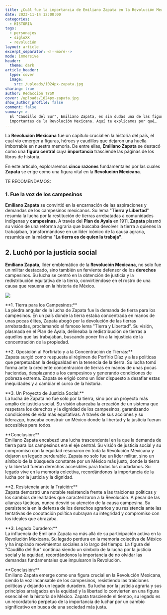 ```yaml
---
title: ¿Cuál fue la importancia de Emiliano Zapata en la Revolución Mexicana
date: 2023-11-14 12:00:00
categories:
  - HISTORIA
tags:
  - personajes
  - sigloXX
  - revolución
layout: article
excerpt_separator: <!--more-->
mode: immersive
header:
  theme: dark
article_header:
  type: cover
  image:
    src: /uploads/1024px-zapata.jpg
sharing: true
author: Redacción TYSM
cover: /uploads/1024px-zapata.jpg
show_author_profile: false
comment: false
summary: >-
  El "Caudillo del Sur", Emiliano Zapata, es sin dudas una de las figuras más
  importantes de la Revolución Mexicana. Aquí te explicamos por qué…
---
```

La **Revolución Mexicana** fue un capítulo crucial en la historia del país, el cual vio emerger a figuras, héroes y caudillos que dejaron una huella imborrable en nuestra memoria. De entre ellas, **Emiliano Zapata** se destacó como una **figura central** cuya **importancia** trasciende las páginas de los libros de historia.

En este artículo, exploraremos **cinco**&nbsp;**razones** fundamentales por las cuales **Zapata** se erige como una figura vital en la **Revolución Mexicana**.

TE RECOMENDAMOS:&nbsp;

### 1\. Fue la voz de los campesinos

**Emiliano Zapata** se convirtió en la encarnación de las aspiraciones y demandas de los campesinos mexicanos. Su lema "**Tierra y Libertad**" resumía la lucha por la restitución de tierras arrebatadas a comunidades indígenas y **campesinas**. A través del **Plan de Ayala** en 1911, **Zapata** plasmó su visión de una reforma agraria que buscaba devolver la tierra a quienes la trabajaban, transformándose en un líder icónico de la causa agraria, resumida en la máxima "**La tierra es de quien la trabaja"**.

## 2\. Luchó por la justicia social

**Emiliano Zapata**, líder emblemático de la **Revolución Mexicana**, no solo fue un militar destacado, sino también un ferviente defensor de los **derechos** campesinos. Su lucha se centró en la obtención de justicia y la redistribución equitativa de la tierra, convirtiéndose en el rostro de una causa que resuena en la historia de México.

![](https://upload.wikimedia.org/wikipedia/commons/9/99/Emiliano_Zapata4.jpg)

\*\*1. Tierra para los Campesinos:\*\*<br>La piedra angular de la lucha de Zapata fue la demanda de tierra para los campesinos. En un país donde la tierra estaba concentrada en manos de unas pocas élites, Zapata abogó por la devolución de las tierras arrebatadas, proclamando el famoso lema "Tierra y Libertad". Su visión, plasmada en el Plan de Ayala, delineaba la redistribución de tierras a aquellos que las trabajaban, buscando poner fin a la injusticia de la concentración de la propiedad.

\*\*2. Oposición al Porfiriato y a la Concentración de Tierras:\*\*<br>Zapata surgió como respuesta al régimen de Porfirio Díaz y a las políticas que perpetuaban la desigualdad en la tenencia de la tierra. Su lucha tomó forma ante la creciente concentración de tierras en manos de unas pocas haciendas, desplazando a los campesinos y generando condiciones de pobreza extrema. Zapata se erigió como un líder dispuesto a desafiar estas inequidades y a cambiar el curso de la historia.

\*\*3. Un Proyecto de Justicia Social:\*\*<br>La lucha de Zapata no fue solo por la tierra, sino por un proyecto más amplio de justicia social. Su visión abarcaba la creación de un sistema que respetara los derechos y la dignidad de los campesinos, garantizando condiciones de vida más equitativas. A través de sus acciones y su liderazgo, buscaba construir un México donde la libertad y la justicia fueran accesibles para todos.

\*\*Conclusión:\*\*<br>Emiliano Zapata encabezó una lucha trascendental en la que la demanda de tierra para los campesinos era el eje central. Su visión de justicia social y su compromiso con la equidad resonaron en toda la Revolución Mexicana y dejaron un legado perdurable. Zapata no solo fue un líder militar, sino un símbolo de la búsqueda constante por un México más justo, donde la tierra y la libertad fueran derechos accesibles para todos los ciudadanos. Su legado vive en la memoria colectiva, recordándonos la importancia de la lucha por la justicia y la dignidad.

\*\*2. Resistencia ante la Traición:\*\*<br>Zapata demostró una notable resistencia frente a las traiciones políticas y los cambios de lealtades que caracterizaron a la Revolución. A pesar de las alianzas tácticas, nunca desvió su atención de la causa campesina. Su persistencia en la defensa de los derechos agrarios y su resistencia ante las tentativas de cooptación política subrayan su integridad y compromiso con los ideales que abrazaba.

\*\*3. Legado Duradero:\*\*<br>La influencia de Emiliano Zapata va más allá de su participación activa en la Revolución Mexicana. Su legado perdura en la memoria colectiva de México y ha inspirado movimientos sociales a lo largo del tiempo. La figura del "Caudillo del Sur" continúa siendo un símbolo de la lucha por la justicia social y la equidad, recordándonos la importancia de no olvidar las demandas fundamentales que impulsaron la Revolución.

\*\*Conclusión:\*\*<br>Emiliano Zapata emerge como una figura crucial en la Revolución Mexicana, siendo la voz incansable de los campesinos, resistiendo las traiciones políticas y dejando un legado duradero. Su lucha por la justicia agraria y sus principios arraigados en la equidad y la libertad lo convierten en una figura esencial en la historia de México. Zapata trasciende el tiempo, su legado es un recordatorio perpetuo de la importancia de luchar por un cambio significativo en busca de una sociedad más justa.